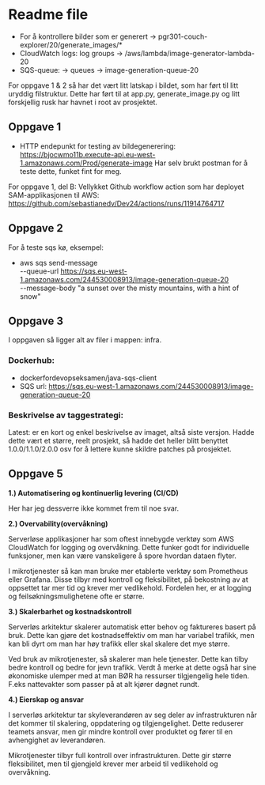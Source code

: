 # Readme file

* For å kontrollere bilder som er generert -> pgr301-couch-explorer/20/generate_images/*
* CloudWatch logs: log groups -> /aws/lambda/image-generator-lambda-20
* SQS-queue: -> queues -> image-generation-queue-20

For oppgave 1 & 2 så har det vært litt latskap i bildet, som har ført til litt uryddig filstruktur. Dette har ført til at app.py, generate_image.py og litt forskjellig rusk har havnet i root av prosjektet.

## Oppgave 1


* HTTP endepunkt for testing av bildegenerering: https://bjocwmo11b.execute-api.eu-west-1.amazonaws.com/Prod/generate-image
Har selv brukt postman for å teste dette, funket fint for meg.

For oppgave 1, del B:
Vellykket Github workflow action som har deployet SAM-applikasjonen til AWS: 
https://github.com/sebastianedv/Dev24/actions/runs/11914764717

## Oppgave 2

For å teste sqs kø, eksempel:
- aws sqs send-message \
  --queue-url https://sqs.eu-west-1.amazonaws.com/244530008913/image-generation-queue-20 \
  --message-body "a sunset over the misty mountains, with a hint of snow"


## Oppgave 3

I oppgaven så ligger alt av filer i mappen: infra.

### Dockerhub: 

- dockerfordevopseksamen/java-sqs-client
- SQS url: https://sqs.eu-west-1.amazonaws.com/244530008913/image-generation-queue-20

### Beskrivelse av taggestrategi:

Latest: er en kort og enkel beskrivelse av imaget, altså siste versjon. Hadde dette vært et større, reelt prosjekt, så hadde det heller blitt benyttet 1.0.0/1.1.0/2.0.0 osv for å lettere kunne skildre patches på prosjektet.


## Oppgave 5

**1.) Automatisering og kontinuerlig levering (CI/CD)**

Her har jeg dessverre ikke kommet frem til noe svar.

**2.) Overvability(overvåkning)**

Serverløse applikasjoner har som oftest innebygde verktøy som AWS CloudWatch for logging og overvåkning. Dette funker godt for individuelle funksjoner, men kan være vanskeligere å spore hvordan dataen flyter.

I mikrotjenester så kan man bruke mer etablerte verktøy som Prometheus eller Grafana. 
Disse tilbyr med kontroll og fleksibilitet, på bekostning av at oppsettet tar mer tid og krever mer vedlikehold. 
Fordelen her, er at logging og feilsøkningsmulighetene ofte er større.


**3.)  Skalerbarhet og kostnadskontroll**

Serverløs arkitektur skalerer automatisk etter behov og faktureres basert på bruk. Dette kan gjøre det kostnadseffektiv om man har variabel trafikk, men kan bli dyrt om man har høy trafikk eller skal skalere det mye større.

Ved bruk av mikrotjenester, så skalerer man hele tjenester. Dette kan tilby bedre kontroll og bedre for jevn trafikk. 
Verdt å merke at dette også har sine økonomiske ulemper med at man BØR ha ressurser tilgjengelig hele tiden. F.eks nattevakter som passer på at alt kjører døgnet rundt.


**4.) Eierskap og ansvar**

I serverløs arkitektur tar skyleverandøren av seg deler av infrastrukturen når det kommer til skalering, oppdatering og tilgjengelighet.
Dette reduserer teamets ansvar, men gir mindre kontroll over produktet og fører til en avhengighet av leverandøren.

Mikrotjenester tilbyr full kontroll over infrastrukturen. Dette gir større fleksibilitet, men til gjengjeld krever mer arbeid til vedlikehold og overvåkning.